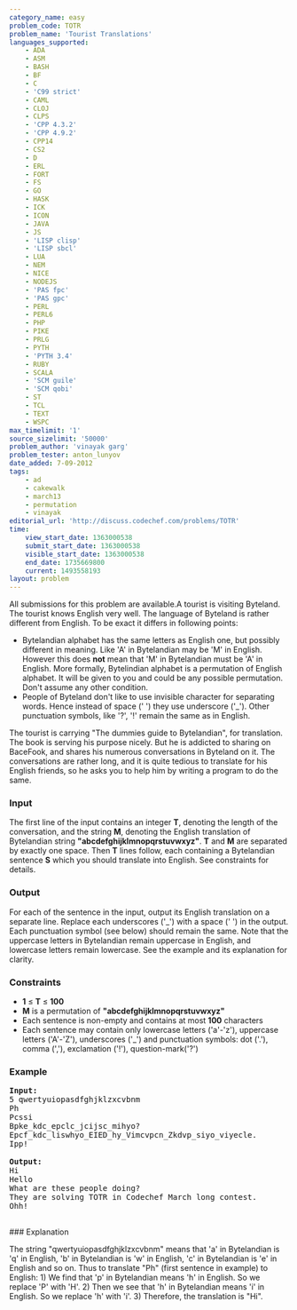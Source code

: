 ```yaml
---
category_name: easy
problem_code: TOTR
problem_name: 'Tourist Translations'
languages_supported:
    - ADA
    - ASM
    - BASH
    - BF
    - C
    - 'C99 strict'
    - CAML
    - CLOJ
    - CLPS
    - 'CPP 4.3.2'
    - 'CPP 4.9.2'
    - CPP14
    - CS2
    - D
    - ERL
    - FORT
    - FS
    - GO
    - HASK
    - ICK
    - ICON
    - JAVA
    - JS
    - 'LISP clisp'
    - 'LISP sbcl'
    - LUA
    - NEM
    - NICE
    - NODEJS
    - 'PAS fpc'
    - 'PAS gpc'
    - PERL
    - PERL6
    - PHP
    - PIKE
    - PRLG
    - PYTH
    - 'PYTH 3.4'
    - RUBY
    - SCALA
    - 'SCM guile'
    - 'SCM qobi'
    - ST
    - TCL
    - TEXT
    - WSPC
max_timelimit: '1'
source_sizelimit: '50000'
problem_author: 'vinayak garg'
problem_tester: anton_lunyov
date_added: 7-09-2012
tags:
    - ad
    - cakewalk
    - march13
    - permutation
    - vinayak
editorial_url: 'http://discuss.codechef.com/problems/TOTR'
time:
    view_start_date: 1363000538
    submit_start_date: 1363000538
    visible_start_date: 1363000538
    end_date: 1735669800
    current: 1493558193
layout: problem
---
```

All submissions for this problem are available.A tourist is visiting Byteland. The tourist knows English very well. The language of Byteland is rather different from English. To be exact it differs in following points:

- Bytelandian alphabet has the same letters as English one, but possibly different in meaning. Like 'A' in Bytelandian may be 'M' in English. However this does **not** mean that 'M' in Bytelandian must be 'A' in English. More formally, Bytelindian alphabet is a permutation of English alphabet. It will be given to you and could be any possible permutation. Don't assume any other condition.
- People of Byteland don't like to use invisible character for separating words. Hence instead of space (' ') they use underscore ('\_'). Other punctuation symbols, like '?', '!' remain the same as in English.

The tourist is carrying "The dummies guide to Bytelandian", for translation. The book is serving his purpose nicely. But he is addicted to sharing on BaceFook, and shares his numerous conversations in Byteland on it. The conversations are rather long, and it is quite tedious to translate for his English friends, so he asks you to help him by writing a program to do the same.

### Input

The first line of the input contains an integer **T**, denoting the length of the conversation, and the string **M**, denoting the English translation of Bytelandian string **"abcdefghijklmnopqrstuvwxyz"**. **T** and **M** are separated by exactly one space. Then **T** lines follow, each containing a Bytelandian sentence **S** which you should translate into English. See constraints for details.

### Output

For each of the sentence in the input, output its English translation on a separate line. Replace each underscores ('\_') with a space (' ') in the output. Each punctuation symbol (see below) should remain the same. Note that the uppercase letters in Bytelandian remain uppercase in English, and lowercase letters remain lowercase. See the example and its explanation for clarity.

### Constraints

- **1** ≤ **T** ≤ **100**
- **M** is a permutation of **"abcdefghijklmnopqrstuvwxyz"**
- Each sentence is non-empty and contains at most **100** characters
- Each sentence may contain only lowercase letters ('a'-'z'), uppercase letters ('A'-'Z'), underscores ('\_') and punctuation symbols: dot ('.'), comma (','), exclamation ('!'), question-mark('?')

### Example

<pre>
<b>Input:</b>
5 qwertyuiopasdfghjklzxcvbnm
Ph
Pcssi
Bpke_kdc_epclc_jcijsc_mihyo?
Epcf_kdc_liswhyo_EIED_hy_Vimcvpcn_Zkdvp_siyo_viyecle.
Ipp!

<b>Output:</b>
Hi
Hello
What are these people doing?
They are solving TOTR in Codechef March long contest.
Ohh!

</pre>### Explanation
The string "qwertyuiopasdfghjklzxcvbnm" means that 'a' in Bytelandian is 'q' in English, 'b' in Bytelandian is 'w' in English, 'c' in Bytelandian is 'e' in English and so on.
Thus to translate "Ph" (first sentence in example) to English:
1\) We find that 'p' in Bytelandian means 'h' in English. So we replace 'P' with 'H'.
2\) Then we see that 'h' in Bytelandian means 'i' in English. So we replace 'h' with 'i'.
3\) Therefore, the translation is "Hi".
